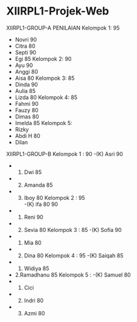 # XIIRPL1-Projek-Web
XIIRPL1-GROUP-A	PENILAIAN
Kelompok 1:	95
  - Novri	90					
  - Citra	80	
  - Septi	90		
  - Egi		85
Kelompok 2:	90
 - Ayu		90
 - Anggi	80
 - Aisa	80
Kelompok 3:	85
 - Dinda	90
 - Aulia	85
 - Lizda	80
Kelompok 4:	85
 - Fahmi	90
 - Fauzy	80
 - Dimas	80
 - Imelda	85
Kelompok 5:	
 - Rizky	
 - Abdi H	80
 - Dilan	
	
XIIRPL1-GROUP-B	
Kelompok 1 :	90
 -(K) Asri	90
 - 1. Dwi	85
 - 2. Amanda	85
 - 3. Iboy	80
Kelompok 2 :	95	
 -(K) ifa	80	90
 - 1. Reni	90
 - 2. Sevia	80
Kelompok 3 :	85
 -(K) Sofia	90
 - 1. Mia	80
 - 2. Dina	80
Kelompok 4 :	95
 -(K) Saiqah	85
 - 1. Widiya	85
 - 2.Ramadhanu	85 
Kelompok 5 :
 -(K) Samuel	80
 - 1. Cici	
 - 2. Indri	80
 - 3. Azmi	80
